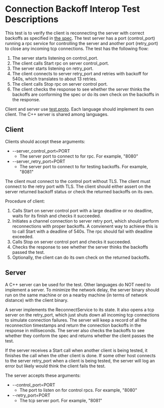 Connection Backoff Interop Test Descriptions
===============================================

This test is to verify the client is reconnecting the server with correct
backoffs as specified in
[the spec](http://github.com/grpc/grpc/blob/master/doc/connection-backoff.md).
The test server has a port (control_port) running a rpc service for controlling
the server and another port (retry_port) to close any incoming tcp connections.
The test has the following flow:

1. The server starts listening on control_port.
2. The client calls Start rpc on server control_port.
3. The server starts listening on retry_port.
4. The client connects to server retry_port and retries with backoff for 540s,
which translates to about 13 retries.
5. The client calls Stop rpc on server control port.
6. The client checks the response to see whether the server thinks the backoffs
are conforming the spec or do its own check on the backoffs in the response.

Client and server use
[test.proto](https://github.com/grpc/grpc/blob/master/src/proto/grpc/testing/test.proto).
Each language should implement its own client. The C++ server is shared among
languages.

Client
------

Clients should accept these arguments:
* --server_control_port=PORT
    * The server port to connect to for rpc. For example, "8080"
* --server_retry_port=PORT
    * The server port to connect to for testing backoffs. For example, "8081"

The client must connect to the control port without TLS. The client must connect
to the retry port with TLS. The client should either assert on the server
returned backoff status or check the returned backoffs on its own.

Procedure of client:

1. Calls Start on server control port with a large deadline or no deadline,
waits for its finish and checks it succeeded.
2. Initiates a channel connection to server retry port, which should perform
reconnections with proper backoffs. A convienent way to achieve this is to
call Start with a deadline of 540s. The rpc should fail with deadline exceeded.
3. Calls Stop on server control port and checks it succeeded.
4. Checks the response to see whether the server thinks the backoffs passed the
   test.
5. Optionally, the client can do its own check on the returned backoffs.


Server
------

A C++ server can be used for the test. Other languages do NOT need to implement
a server. To minimize the network delay, the server binary should run on the
same machine or on a nearby machine (in terms of network distance) with the
client binary.

A server implements the ReconnectService to its state. It also opens a
tcp server on the retry_port, which just shuts down all incoming tcp
connections to simulate connection failures. The server will keep a record of
all the reconnection timestamps and return the connection backoffs in the
response in milliseconds. The server also checks the backoffs to see whether
they conform the spec and returns whether the client passes the test.

If the server receives a Start call when another client is being tested, it
finishes the call when the other client is done. If some other host connects
to the server retry_port when a client is being tested, the server will log an
error but likely would think the client fails the test.

The server accepts these arguments:

* --control_port=PORT
    * The port to listen on for control rpcs. For example, "8080"
* --retry_port=PORT
    * The tcp server port. For example, "8081"

